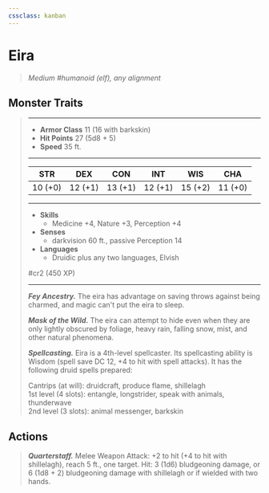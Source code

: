 ```yaml
---
cssclass: kanban
---
```


# Eira
>*Medium #humanoid (elf), any alignment*
## Monster Traits
>___
>- **Armor Class** 11 (16 with barkskin)
>- **Hit Points** 27 (5d8 + 5)
>- **Speed** 35 ft. 
>___
>|STR|DEX|CON|INT|WIS|CHA|
>|:---:|:---:|:---:|:---:|:---:|:---:|
>|10 (+0)|12 (+1)|13 (+1)|12 (+1)|15 (+2)|11 (+0)|
>___
>- **Skills**
>	 - Medicine +4, Nature +3, Perception +4
>- **Senses**
>	 - darkvision 60 ft., passive Perception 14
>- **Languages**
>	 - Druidic plus any two languages, Elvish
>
> #cr2 (450 XP)
>___
>***Fey Ancestry.*** The eira has advantage on saving throws against being charmed, and magic can't put the eira to sleep.  
>
>***Mask of the Wild.*** The eira can attempt to hide even when they are only lightly obscured by foliage, heavy rain, falling snow, mist, and other natural phenomena.  
>
>***Spellcasting.*** Eira is a 4th-level spellcaster. Its spellcasting ability is Wisdom (spell save DC 12, +4 to hit with spell attacks). It has the following druid spells prepared:  
>
>Cantrips (at will): druidcraft, produce flame, shillelagh  
>1st level (4 slots): entangle, longstrider, speak with animals, thunderwave  
>2nd level (3 slots): animal messenger, barkskin  
>
## Actions
>***Quarterstaff.*** Melee Weapon Attack: +2 to hit (+4 to hit with shillelagh), reach 5 ft., one target. Hit: 3 (1d6) bludgeoning damage, or 6 (1d8 + 2) bludgeoning damage with shillelagh or if wielded with two hands.